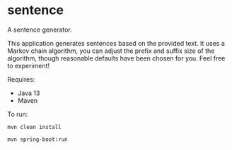 # sentence
A sentence generator.

This application generates sentences based on the provided text. It uses a Markov chain algorithm, you can adjust the prefix and suffix size of the algorithm, though reasonable defaults have been chosen for you. Feel free to experiment!

Requires:
* Java 13
* Maven

To run:

`mvn clean install`

`mvn spring-boot:run`
